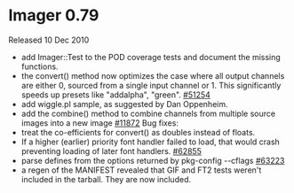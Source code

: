 # Imager 0.79

Released 10 Dec 2010

- add Imager::Test to the POD coverage tests and document the missing functions. 
- the convert() method now optimizes the case where all output channels are either 0, sourced from a single input channel or 1. This significantly speeds up presets like "addalpha", "green". [#51254](https://github.com/tonycoz/imager/isssues/51254) 
- add wiggle.pl sample, as suggested by Dan Oppenheim. 
- add the combine() method to combine channels from multiple source images into a new image [#11872](https://github.com/tonycoz/imager/isssues/11872) Bug fixes: 
- treat the co-efficients for convert() as doubles instead of floats. 
- If a higher (earlier) priority font handler failed to load, that would crash preventing loading of later font handlers. [#62855](https://github.com/tonycoz/imager/isssues/62855) 
- parse defines from the options returned by pkg-config --cflags [#63223](https://github.com/tonycoz/imager/isssues/63223) 
- a regen of the MANIFEST revealed that GIF and FT2 tests weren't included in the tarball. They are now included.